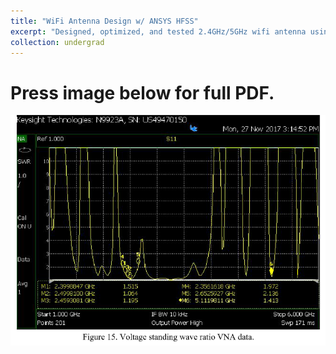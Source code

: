 ```yaml
---
title: "WiFi Antenna Design w/ ANSYS HFSS"
excerpt: "Designed, optimized, and tested 2.4GHz/5GHz wifi antenna using ANSYS HFSS and electronic equipment for an electromagnetics course. Press blue link above for PDF report.<br/><img src='/images/wifi1.png'>"
collection: undergrad
---
```

Press image below for full PDF.
======
[![wifi](/images/wifi2.png "Press image for link")](https://javiersc1.github.io/files/wifi.pdf)
